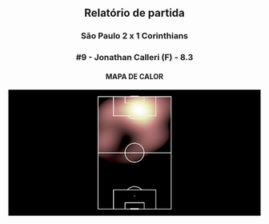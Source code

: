 <h2 style="text-align: center;">Relatório de partida</h3>

<h3 style="text-align: center;">São Paulo 2 x 1 Corinthians</h3>

<h3 style="text-align: center;">#9 - Jonathan Calleri (F) - 8.3</h3>

<h4 style="text-align: center;">MAPA DE CALOR</h3>
<img src=heatmaps/11067371_340519.png>